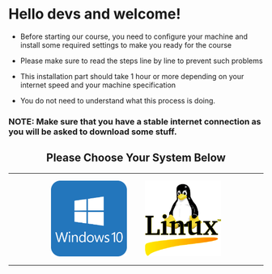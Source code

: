 # Hello devs and welcome!

- Before starting our course, you need to configure your machine and install some required settings to make you ready for the course

- Please make sure to read the steps line by line to prevent such problems

- This installation part should take 1 hour or more depending on your internet speed and your machine specification

- You do not need to understand what this process is doing.

<h3> NOTE: Make sure that you have a stable internet connection as you will be asked to download some stuff. </h3>

<h2 align="center"> Please Choose Your System Below</h2>

<hr>

<p align="center"> <a href="part1.md"><kbd><img height="150px" width="150px" src="images/win10.png" alt=""></a> </kbd> &nbsp; &nbsp; &nbsp; &nbsp; <a href="https://ayyoubk.github.io/setup-development-environment/"> <kbd> <img height="150px" width="150px" src="images/linux.png" alt=""></kbd></a></p>

<hr>
<h2></h2>
